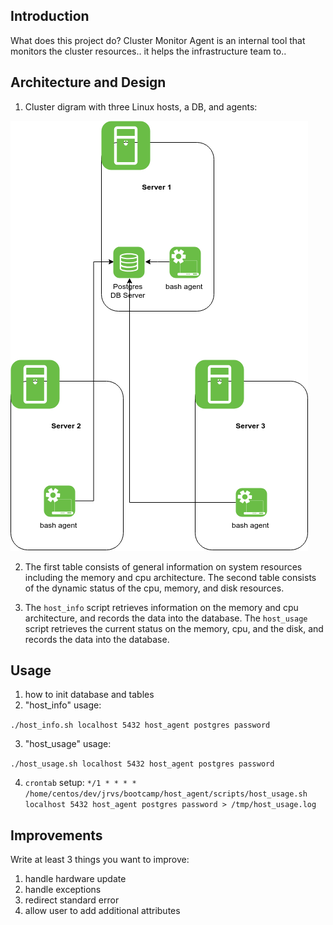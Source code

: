 ## Introduction
What does this project do? Cluster Monitor Agent is an internal tool 
that monitors the cluster resources.. it helps the infrastructure team to..

## Architecture and Design
1) Cluster digram with three Linux hosts, a DB, and agents:

![](images/cma_arch_diagram.png)

2) The first table consists of general information on system resources including the memory and cpu architecture. The second table consists of the dynamic status of the cpu, memory, and disk resources.

3) The `host_info` script retrieves information on the memory and cpu architecture, and records the data into the database. The `host_usage` script retrieves the current status on the memory, cpu, and the disk, and records the data into the database.

## Usage
1) how to init database and tables
2) "host_info" usage:

`./host_info.sh localhost 5432 host_agent postgres password`

3) "host_usage" usage:

`./host_usage.sh localhost 5432 host_agent postgres password`

4) `crontab` setup:
`*/1 * * * * /home/centos/dev/jrvs/bootcamp/host_agent/scripts/host_usage.sh localhost 5432 host_agent postgres password > /tmp/host_usage.log`

## Improvements
Write at least 3 things you want to improve:
1) handle hardware update
2) handle exceptions
3) redirect standard error
4) allow user to add additional attributes

